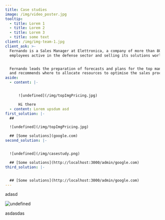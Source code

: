```yaml
---
title: Case studies
image: /img/video_poster.jpg
tooltip:
  - title: Lorem 1
  - title: Lorem 2
  - title: Lorem 3
  - title: some text
client: /img/img-team-1.jpg
client_ask: >-
  Fernando is a Sales Manager at Elettronica, a company of more than 800
  employees active in the defense sector and selling its solutions worldwide.


  Fernando leads the preparation of forecasts and plans for the top management,
  and recommends where to allocate resources to optimise the sales process
aside:
  - content: |-


      ![undefined](/img/topImgPricing.jpg)

      Hi there
  - content: Lorem upsdum asd
first_solution: |-
  ## 

  ![undefined](/img/topImgPricing.jpg)

  ## [Some solutions](google.com)
second_solution: |-


  ![undefined](/img/casestudy.png)

  ## [Some solutions](http://localhost:3000/admin/google.com)
third_solution: |-


  ## [Some solutions](http://localhost:3000/admin/google.com)
---
```

adasd

![undefined](/img/infiniteImage1.png)

asdasdas
